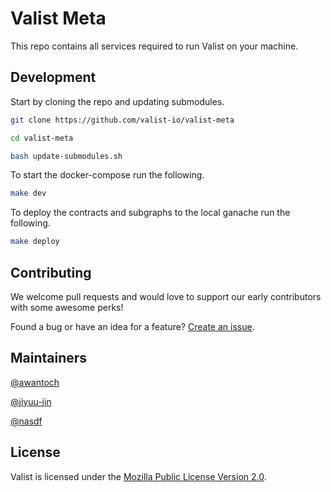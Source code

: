 # Valist Meta

This repo contains all services required to run Valist on your machine.

## Development

Start by cloning the repo and updating submodules.

```bash
git clone https://github.com/valist-io/valist-meta

cd valist-meta

bash update-submodules.sh
```

To start the docker-compose run the following.

```bash
make dev
```

To deploy the contracts and subgraphs to the local ganache run the following.

```bash
make deploy
```

## Contributing

We welcome pull requests and would love to support our early contributors with some awesome perks!

Found a bug or have an idea for a feature? [Create an issue](https://github.com/valist-io/valist-meta/issues/new).

## Maintainers

[@awantoch](https://github.com/awantoch)

[@jiyuu-jin](https://github.com/jiyuu-jin)

[@nasdf](https://github.com/nasdf)

## License

Valist is licensed under the [Mozilla Public License Version 2.0](https://www.mozilla.org/en-US/MPL/2.0/).
